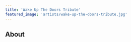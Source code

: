 ```yaml
---
title: 'Wake Up The Doors Tribute'
featured_image: 'artists/wake-up-the-doors-tribute.jpg'
---
```


## About


